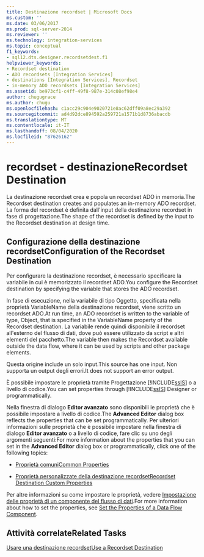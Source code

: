 ```yaml
---
title: Destinazione recordset | Microsoft Docs
ms.custom: ''
ms.date: 03/06/2017
ms.prod: sql-server-2014
ms.reviewer: ''
ms.technology: integration-services
ms.topic: conceptual
f1_keywords:
- sql12.dts.designer.recordsetdest.f1
helpviewer_keywords:
- Recordset destination
- ADO recordsets [Integration Services]
- destinations [Integration Services], Recordset
- in-memory ADO recordsets [Integration Services]
ms.assetid: be973cf1-c4ff-49f8-987e-314c08ef98e4
author: chugugrace
ms.author: chugu
ms.openlocfilehash: c1acc29c904e9020721e8ac62dff09a8ec29a392
ms.sourcegitcommit: ad4d92dce894592a259721a1571b1d8736abacdb
ms.translationtype: MT
ms.contentlocale: it-IT
ms.lasthandoff: 08/04/2020
ms.locfileid: "87626162"
---
```

# <a name="recordset-destination"></a><span data-ttu-id="a5be4-102">recordset - destinazione</span><span class="sxs-lookup"><span data-stu-id="a5be4-102">Recordset Destination</span></span>
  <span data-ttu-id="a5be4-103">La destinazione recordset crea e popola un recordset ADO in memoria.</span><span class="sxs-lookup"><span data-stu-id="a5be4-103">The Recordset destination creates and populates an in-memory ADO recordset.</span></span> <span data-ttu-id="a5be4-104">La forma del recordset è definita dall'input della destinazione recordset in fase di progettazione.</span><span class="sxs-lookup"><span data-stu-id="a5be4-104">The shape of the recordset is defined by the input to the Recordset destination at design time.</span></span>  
  
## <a name="configuration-of-the-recordset-destination"></a><span data-ttu-id="a5be4-105">Configurazione della destinazione recordset</span><span class="sxs-lookup"><span data-stu-id="a5be4-105">Configuration of the Recordset Destination</span></span>  
 <span data-ttu-id="a5be4-106">Per configurare la destinazione recordset, è necessario specificare la variabile in cui è memorizzato il recordset ADO.</span><span class="sxs-lookup"><span data-stu-id="a5be4-106">You configure the Recordset destination by specifying the variable that stores the ADO recordset.</span></span>  
  
 <span data-ttu-id="a5be4-107">In fase di esecuzione, nella variabile di tipo Oggetto, specificata nella proprietà VariableName della destinazione recordset, viene scritto un recordset ADO.</span><span class="sxs-lookup"><span data-stu-id="a5be4-107">At run time, an ADO recordset is written to the variable of type, Object, that is specified in the VariableName property of the Recordset destination.</span></span> <span data-ttu-id="a5be4-108">La variabile rende quindi disponibile il recordset all'esterno del flusso di dati, dove può essere utilizzato da script e altri elementi del pacchetto.</span><span class="sxs-lookup"><span data-stu-id="a5be4-108">The variable then makes the Recordset available outside the data flow, where it can be used by scripts and other package elements.</span></span>  
  
 <span data-ttu-id="a5be4-109">Questa origine include un solo input.</span><span class="sxs-lookup"><span data-stu-id="a5be4-109">This source has one input.</span></span> <span data-ttu-id="a5be4-110">Non supporta un output degli errori.</span><span class="sxs-lookup"><span data-stu-id="a5be4-110">It does not support an error output.</span></span>  
  
 <span data-ttu-id="a5be4-111">È possibile impostare le proprietà tramite Progettazione [!INCLUDE[ssIS](../../includes/ssis-md.md)] o a livello di codice.</span><span class="sxs-lookup"><span data-stu-id="a5be4-111">You can set properties through [!INCLUDE[ssIS](../../includes/ssis-md.md)] Designer or programmatically.</span></span>  
  
 <span data-ttu-id="a5be4-112">Nella finestra di dialogo **Editor avanzato** sono disponibili le proprietà che è possibile impostare a livello di codice.</span><span class="sxs-lookup"><span data-stu-id="a5be4-112">The **Advanced Editor** dialog box reflects the properties that can be set programmatically.</span></span> <span data-ttu-id="a5be4-113">Per ulteriori informazioni sulle proprietà che è possibile impostare nella finestra di dialogo **Editor avanzato** o a livello di codice, fare clic su uno degli argomenti seguenti:</span><span class="sxs-lookup"><span data-stu-id="a5be4-113">For more information about the properties that you can set in the **Advanced Editor** dialog box or programmatically, click one of the following topics:</span></span>  
  
-   [<span data-ttu-id="a5be4-114">Proprietà comuni</span><span class="sxs-lookup"><span data-stu-id="a5be4-114">Common Properties</span></span>](../common-properties.md)  
  
-   [<span data-ttu-id="a5be4-115">Proprietà personalizzate della destinazione recordset</span><span class="sxs-lookup"><span data-stu-id="a5be4-115">Recordset Destination Custom Properties</span></span>](recordset-destination-custom-properties.md)  
  
 <span data-ttu-id="a5be4-116">Per altre informazioni su come impostare le proprietà, vedere [Impostazione delle proprietà di un componente del flusso di dati](set-the-properties-of-a-data-flow-component.md).</span><span class="sxs-lookup"><span data-stu-id="a5be4-116">For more information about how to set the properties, see [Set the Properties of a Data Flow Component](set-the-properties-of-a-data-flow-component.md).</span></span>  
  
## <a name="related-tasks"></a><span data-ttu-id="a5be4-117">Attività correlate</span><span class="sxs-lookup"><span data-stu-id="a5be4-117">Related Tasks</span></span>  
 [<span data-ttu-id="a5be4-118">Usare una destinazione recordset</span><span class="sxs-lookup"><span data-stu-id="a5be4-118">Use a Recordset Destination</span></span>](recordset-destination.md)  
  
  
